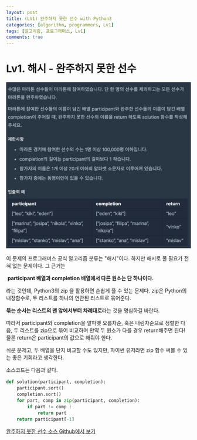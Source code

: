```yaml
---
layout: post
title: (LV1) 완주하지 못한 선수 with Python3
categories: [algorithm, programmers, Lv1]
tags: [알고리즘, 프로그래머스, Lv1]
comments: true
---
```

# Lv1. 해시 - 완주하지 못한 선수

![](/assets/img/완주하지%20못한%20선수.png)

이 문제의 프로그래머스 공식 알고리즘 분류는 "해시"이다. 하지만 해시로 풀 필요가 전혀 없는 문제이다. 그 근거는

​	**participant 배열과 completion 배열에서 다른 원소는 단 하나이다.**

라는 것인데, Python3의 zip 을 활용하면 손쉽게 풀 수 있는 문제다. zip은 Python의 내장함수로, 두 리스트를 하나의 연관된 리스트로 묶어준다.

**묶는 순서는 리스트의 맨 앞에서부터 차례대로**라는 것을 명심하길 바란다.

따라서 participant와 completion을 알파벳 오름차순, 혹은 내림차순으로 정렬한 다음, 두 리스트를 zip으로 묶어 비교하며 만약 두 원소가 다를 경우 return해주면 된다! 물론 return은 participant의 값으로 해줘야 한다. 

쉬운 문제고, 두 배열을 단지 비교할 수도 있지만, 파이썬 유저라면 zip 함수 써볼 수 있는 좋은 기회라고 생각한다.

소스코드는 다음과 같다.

```python
def solution(participant, completion):
    participant.sort()
    completion.sort()
    for part, comp in zip(participant, completion):
        if part != comp :
            return part
    return participant[-1]
```

[완주하지 못한 선수 소스 Github에서 보기](https://github.com/ljh9601/BOJ-Programmers/blob/master/Programmers/Lv1/완주하지%20못한%20선수.py)